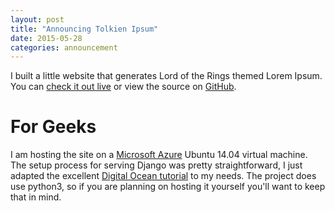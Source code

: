 ```yaml
---
layout: post
title: "Announcing Tolkien Ipsum"
date: 2015-05-28
categories: announcement
---
```


I built a little website that generates Lord of the Rings themed Lorem Ipsum. You can [check it out live](http://tolkienipsum.cloudapp.net/) or view the source on [GitHub](https://github.com/flyingfisch/tolkienIpsum).

# For Geeks

I am hosting the site on a [Microsoft Azure](http://azure.microsoft.com/) Ubuntu 14.04 virtual machine. The setup process for serving Django was pretty straightforward, I just adapted the excellent [Digital Ocean tutorial](https://www.digitalocean.com/community/tutorials/how-to-serve-django-applications-with-uwsgi-and-nginx-on-ubuntu-14-04) to my needs. The project does use python3, so if you are planning on hosting it yourself you'll want to keep that in mind.
